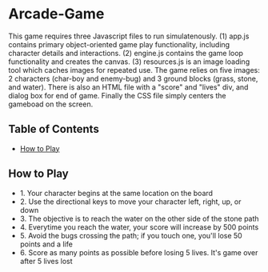 # Arcade-Game
This game requires three Javascript files to run simulatenously. (1) app.js contains primary object-oriented game play functionality, including character details and interactions. (2) engine.js contains the game loop functionality and creates the canvas. (3) resources.js is an image loading tool which caches images for repeated use. The game relies on five images: 2 characters (char-boy and enemy-bug) and 3 ground blocks (grass, stone, and water). There is also an HTML file with a "score" and "lives" div, and dialog box for end of game. Finally the CSS file simply centers the gameboad on the screen.

## Table of Contents

* [How to Play](#play)

## How to Play
<ul>
    <li>1. Your character begins at the same location on the board</li>
    <li>2. Use the directional keys to move your character left, right, up, or down</li>
    <li>3. The objective is to reach the water on the other side of the stone path</li>
    <li>4. Everytime you reach the water, your score will increase by 500 points</li>
    <li>5. Avoid the bugs crossing the path; if you touch one, you'll lose 50 points and a life</li>
    <li>6. Score as many points as possible before losing 5 lives. It's game over after 5 lives lost</li>
</ul>
